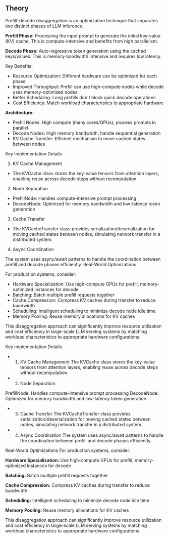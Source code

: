 ## Theory

Prefill-decode disaggregation is an optimization technique that separates two distinct phases of LLM inference:

**Prefill Phase:** Processing the input prompt to generate the initial key-value (KV) cache. This is compute-intensive and benefits from high parallelism.

**Decode Phase:** Auto-regressive token generation using the cached keys/values. This is memory-bandwidth intensive and requires low latency.

Key Benefits:

- Resource Optimization: Different hardware can be optimized for each phase
- Improved Throughput: Prefill can use high-compute nodes while decode uses memory-optimized nodes
- Better Scheduling: Long prefills don't block quick decode operations
- Cost Efficiency: Match workload characteristics to appropriate hardware

**Architecture:**

- Prefill Nodes: High compute (many cores/GPUs), process prompts in parallel
- Decode Nodes: High memory bandwidth, handle sequential generation
- KV Cache Transfer: Efficient mechanism to move cached states between nodes

Key Implementation Details
1. KV Cache Management

- The KVCache class stores the key-value tensors from attention layers, enabling reuse across decode steps without recomputation.

2. Node Separation

- PrefillNode: Handles compute-intensive prompt processing
- DecodeNode: Optimized for memory bandwidth and low-latency token generation

3. Cache Transfer

- The KVCacheTransfer class provides serialization/deserialization for moving cached states between nodes, simulating network transfer in a distributed system.

4. Async Coordination

The system uses async/await patterns to handle the coordination between prefill and decode phases efficiently.
Real-World Optimizations

For production systems, consider:

- Hardware Specialization: Use high-compute GPUs for prefill, memory-optimized instances for decode
- Batching: Batch multiple prefill requests together
- Cache Compression: Compress KV caches during transfer to reduce bandwidth
- Scheduling: Intelligent scheduling to minimize decode node idle time
- Memory Pooling: Reuse memory allocations for KV caches

This disaggregation approach can significantly improve resource utilization and cost efficiency in large-scale LLM serving systems by matching workload characteristics to appropriate hardware configurations.

Key Implementation Details

- 1. KV Cache Management
The KVCache class stores the key-value tensors from attention layers, enabling reuse across decode steps without recomputation.

- 2. Node Separation

PrefillNode: Handles compute-intensive prompt processing
DecodeNode: Optimized for memory bandwidth and low-latency token generation

- 3. Cache Transfer
The KVCacheTransfer class provides serialization/deserialization for moving cached states between nodes, simulating network transfer in a distributed system.

- 4. Async Coordination
The system uses async/await patterns to handle the coordination between prefill and decode phases efficiently.


Real-World Optimizations For production systems, consider:

**Hardware Specialization:** Use high-compute GPUs for prefill, memory-optimized instances for decode

**Batching:** Batch multiple prefill requests together

**Cache Compression:** Compress KV caches during transfer to reduce bandwidth

**Scheduling:** Intelligent scheduling to minimize decode node idle time

**Memory Pooling:** Reuse memory allocations for KV caches

This disaggregation approach can significantly improve resource utilization and cost efficiency in large-scale LLM serving systems by matching workload characteristics to appropriate hardware configurations.
